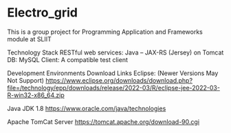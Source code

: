 # Electro_grid

This is a group project for Programming Application and Frameworks module at SLIIT

Technology Stack RESTful web services: Java – JAX-RS (Jersey) on Tomcat DB: MySQL Client: A compatible test client

Development Environments Download Links Eclipse: (Newer Versions May Not Support) https://www.eclipse.org/downloads/download.php?file=/technology/epp/downloads/release/2022-03/R/eclipse-jee-2022-03-R-win32-x86_64.zip

Java JDK 1.8 https://www.oracle.com/java/technologies

Apache TomCat Server  https://tomcat.apache.org/download-90.cgi
